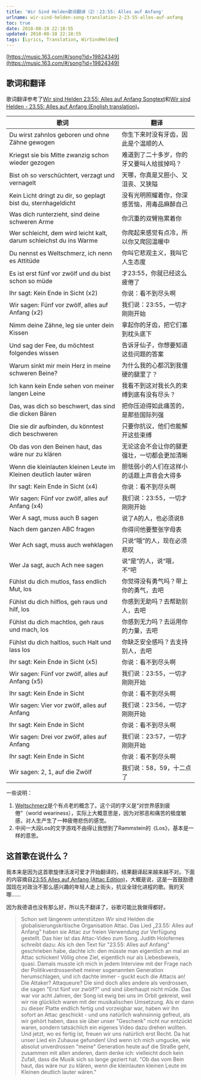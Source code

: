 ```yaml
---
title: 'Wir Sind Helden歌词翻译（2）：23:55: Alles auf Anfang'
urlname: wir-sind-helden-song-translation-2-23-55-alles-auf-anfang
toc: true
date: 2018-08-10 22:18:55
updated: 2018-08-10 22:18:55
tags: [Lyrics, Translation, WirSindHelden]
---
```


[https://music.163.com/#/song?id=19824349](https://music.163.com/#/song?id=19824349)

## 歌词和翻译

歌词翻译参考了[Wir sind Helden 23:55: Alles auf Anfang Songtext](http://www.songtexte.com.de/wir-sind-helden/23:55:-alles-auf-anfang.html)和[Wir sind Helden - 23.55: Alles auf Anfang (English translation)](https://lyricstranslate.com/en/2355-alles-auf-anfang-1155-pm-your-marks.html)。

<!--
sternhageldicht：either completely drunk or smoked or on drugs
沉重的双臂的拖累这个意象我不是很懂……
心沉入沉重的腿里这个意象我更不懂……
把大熊（die dicken Bären）翻译成列强了……哇……这首歌……简直……
-->

| 歌词 | 翻译 |
| ---- | --- |
| Du wirst zahnlos geboren und ohne Zähne gewogen | 你生下来时没有牙齿，因此是个温顺的人 |
| Kriegst sie bis Mitte zwanzig schon wieder gezogen | 难道到了二十多岁，你的牙又要叫人给拔掉吗？ |
| Bist oh so verschüchtert, verzagt und vernagelt | 天哪，你真是又胆小、又沮丧、又狭隘 |
| Kein Licht dringt zu dir, so geplagt bist du, sternhageldicht | 没有光明照耀着你，你深感苦恼，用毒品麻醉自己 |
| Was dich runterzieht, sind deine schweren Arme | 你沉重的双臂拖累着你 |
| Wer schleicht, dem wird leicht kalt, darum schleichst du ins Warme | 你爬起来感觉有点冷，所以你又爬回温暖中 |
| Du nennst es Weltschmerz, ich nenn es Attitüde | 你叫它悲观主义，我叫它人生态度 |
| Es ist erst fünf vor zwölf und du bist schon so müde | 才23:55，你就已经这么疲倦了 |
| Ihr sagt: Kein Ende in Sicht (x2) | 你说：看不到尽头啊 |
| Wir sagen: Fünf vor zwölf, alles auf Anfang (x2) | 我们说：23:55，一切才刚刚开始 |
| Nimm deine Zähne, leg sie unter dein Kissen | 拿起你的牙齿，把它们塞到枕头底下 |
| Und sag der Fee, du möchtest folgendes wissen | 告诉牙仙子，你想要知道这些问题的答案 |
| Warum sinkt mir mein Herz in meine schweren Beine? | 为什么我的心都沉到我僵硬的腿里了？ |
| Ich kann kein Ende sehen von meiner langen Leine | 我看不到这对我长久的束缚到底有没有尽头？ |
| Das, was dich so beschwert, das sind die dicken Bären | 把你压迫得如此痛苦的，是那些国际列强 |
| Die sie dir aufbinden, du könntest dich beschweren | 只要你抗议，他们也能解开这些束缚 |
| Ob das von den Beinen haut, das wäre nur zu klären | 无论这会不会让你的腿更强壮，一切都会更加清晰 |
| Wenn die kleinlauten kleinen Leute im Kleinen deutlich lauter wären | 胆怯弱小的人们在这样小的话题上声音会大得多 |
| Ihr sagt: Kein Ende in Sicht (x4) | 你说：看不到尽头啊 |
| Wir sagen: Fünf vor zwölf, alles auf Anfang (x4) | 我们说：23:55，一切才刚刚开始 |
| Wer A sagt, muss auch B sagen | 说了A的人，也必须说B |
| Nach dem ganzen ABC fragen | 你得问他要整张字母表 |
| Wer Ach sagt, muss auch wehklagen | 只说“哦”的人，现在必须悲叹 |
| Wer Ja sagt, auch Ach nee sagen | 说“是”的人，说“哦，不”吧 |
| Fühlst du dich mutlos, fass endlich Mut, los | 你觉得没有勇气吗？带上你的勇气，去吧 |
| Fühlst du dich hilflos, geh raus und hilf, los | 你感到无助吗？去帮助别人，去吧 |
| Fühlst du dich machtlos, geh raus und mach, los | 你感到无力吗？去运用你的力量，去吧 |
| Fühlst du dich haltlos, such Halt und lass los | 你缺乏安全感吗？去支持别人，去吧 |
| Ihr sagt: Kein Ende in Sicht (x5) | 你说：看不到尽头啊 |
| Wir sagen: Fünf vor zwölf, alles auf Anfang (x5) | 我们说：23:55，一切才刚刚开始 |
| Ihr sagt: Kein Ende in Sicht | 你说：看不到尽头啊 |
| Wir sagen: Vier vor zwölf, alles auf Anfang | 我们说：23:56，一切才刚刚开始 |
| Ihr sagt: Kein Ende in Sicht | 你说：看不到尽头啊 |
| Wir sagen: Drei vor zwölf, alles auf Anfang | 我们说：23:57，一切才刚刚开始 |
| Ihr sagt: Kein Ende in Sicht | 你说：看不到尽头啊 |
| Wir sagen: 2, 1, auf die Zwölf | 我们说：58，59，十二点了 |

一些说明：

1. [Weltschmerz](https://en.wikipedia.org/wiki/Weltschmerz)是个有点老的概念了。这个词的字义是“对世界感到疲倦”（world weariness），实际上大概意思是，因为对邪恶和痛苦的极度敏感，对人生产生了一种疲倦悲伤的感觉。
2. 中间一大段Los的文字游戏不由得让我想到了Rammstein的《Los》，基本是一样的意思。

## 这首歌在说什么？

我本来是因为这首歌旋律活泼可爱才开始翻译的，结果翻译起来越来越不对。下面的内容摘自[23:55 Alles auf Anfang (Attac Edition)](https://www.youtube.com/watch?v=VtQDWGrX78c)，大概是说，这是一首鼓励德国现在对政治不那么感兴趣的年轻人走上街头，抗议全球化进程的歌。我的天哪……

因为我德语也没有那么好，所以先不翻译了，谷歌可能比我做得都好。

>Schon seit längerem unterstützen Wir sind Helden die globalisierungskritische Organisation Attac. Das Lied „23.55: Alles auf Anfang" haben sie Attac zur freien Verwendung zur Verfügung gestellt. Das hier ist das Attac-Video zum Song. Judith Holofernes schreibt dazu:
>Als ich den Text für "23.55: Alles auf Anfang" geschrieben habe, dachte ich: den müsste man eigentlich an mal an Attac  schicken! Völlig ohne Ziel, eigentlich nur als Liebesbeweis, quasi. Damals musste ich mich in jedem Interview mit der Frage nach der Politikverdrossenheit meiner sogenannten Generation herumschlagen, und ich dachte immer - guckt euch die Attacis an! Die Attaker? Attaqueure? Die sind doch alles andere als verdrossen, die sagen "Erst fünf vor zwölf?" und sind überhaupt nicht müde. Das war vor acht Jahren, der Song ist ewig bei uns im Orbit gekreist, weil wir nie glücklich waren mit der musikalischen Umsetzung. Als er dann zu dieser Platte endlich fertig und vorzeigbar war, haben wir ihn sofort an Attac geschickt - und uns natürlich wahnsinnig gefreut, als wir gehört haben, dass sie über unser "Geschenk" nicht nur entzückt waren, sondern tatsächlich ein eigenes Video dazu drehen wollten. Und jetzt, wo es fertig ist, freuen wir uns natürlich erst  Recht. Da hat unser Lied ein Zuhause gefunden! Und wenn ich mich umgucke, wie absolut unverdrossen "meine" Generation heute auf die Straße geht, zusammen mit allen anderen, dann denke ich: vielleicht doch kein Zufall, dass die Musik sich so lange geziert hat. "Ob das vom Bein haut, das wäre nur zu klären, wenn die kleinlauten kleinen Leute im Kleinen deutlich lauter wären."

<!--
We are heroes for a long time supporting the anti-globalization organization Attac. The song "23.55: Alles auf Anfang" was made available to Attac for free use.This is the Attac video for the song, Judith Holofernes writes:
When I wrote the text for "23.55: Alles auf Anfang", I thought: you should actually send it to Attac! Completely without a goal, actually only as a proof of love, so to speak. At that time I had to deal in each interview with the question of the political disenchantment of my so-called generation, and I always thought - look at the Attacis! The Attaker? Attaqueure? They are anything but sullen, who say "Only five to twelve?" and are not tired at all. That was eight years ago, the song circled forever in orbit with us, because we were never happy with the musical implementation. When he was finally ready and presentable for this record, we immediately sent it to Attac - and of course we were really happy when we heard that they were not only delighted with our "present", but actually make their own video wanted to. And now, where it's done, we're of course even more pleased. Since our song has found a home! And when I look around, how absolutely undaunted "my" generation takes to the streets today, together with everyone else, then I think: maybe it's no coincidence that the music has been so charming for so long. "It does not matter if that cuts off the leg, it would only be clear if the small, lukewarm little people on the small scale were much louder."
-->
